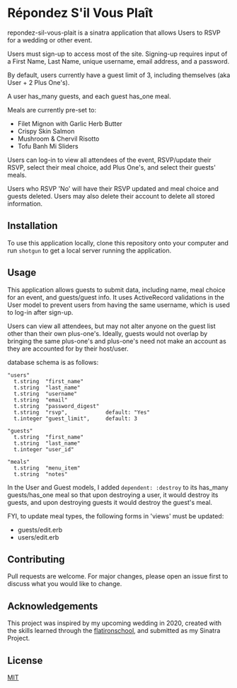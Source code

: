 # Répondez S'il Vous Plaît

repondez-sil-vous-plait is a sinatra application that allows Users to RSVP for a wedding or other event.

Users must sign-up to access most of the site. Signing-up requires input of a First Name, Last Name, unique username, email address, and a password.

By default, users currently have a guest limit of 3, including themselves (aka User + 2 Plus One's).

A user has_many guests, and each guest has_one meal.

Meals are currently pre-set to:
- Filet Mignon with Garlic Herb Butter
- Crispy Skin Salmon
- Mushroom & Chervil Risotto
- Tofu Banh Mi Sliders

Users can log-in to view all attendees of the event, RSVP/update their RSVP, select their meal choice, add Plus One's, and select their guests' meals.

Users who RSVP 'No' will have their RSVP updated and meal choice and guests deleted. Users may also delete their account to delete all stored information.

## Installation

To use this application locally, clone this repository onto your computer and run ```shotgun``` to get a local server running the application.

## Usage

This application allows guests to submit data, including name, meal choice for an event, and guests/guest info. It uses ActiveRecord validations in the User model to prevent users from having the same username, which is used to log-in after sign-up.

Users can view all attendees, but may not alter anyone on the guest list other than their own plus-one's.
Ideally, guests would not overlap by bringing the same plus-one's and plus-one's need not make an account as they are accounted for by their host/user.

database schema is as follows:
```
"users"
  t.string  "first_name"
  t.string  "last_name"
  t.string  "username"
  t.string  "email"
  t.string  "password_digest"
  t.string  "rsvp",            default: "Yes"
  t.integer "guest_limit",     default: 3

"guests"
  t.string  "first_name"
  t.string  "last_name"
  t.integer "user_id"

"meals"
  t.string  "menu_item"
  t.string  "notes"
 ```

In the User and Guest models, I added ```dependent: :destroy``` to its has_many guests/has_one meal so that upon destroying a user, it would destroy its guests, and upon destroying guests it would destroy the guest's meal.

FYI, to update meal types, the following forms in 'views' must be updated:
- guests/edit.erb
- users/edit.erb

## Contributing
Pull requests are welcome. For major changes, please open an issue first to discuss what you would like to change.

## Acknowledgements
This project was inspired by my upcoming wedding in 2020, created with the skills learned through the [flatironschool](http://flatironschool.com/), and submitted as my Sinatra Project.

## License
[MIT](https://choosealicense.com/licenses/mit/)
